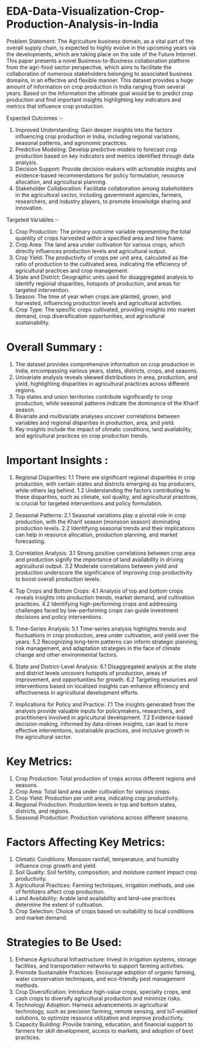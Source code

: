 # EDA-Data-Visualization-Crop-Production-Analysis-in-India

Problem Statement: 
The Agriculture business domain, as a vital part of the overall supply chain, is expected to highly evolve in the upcoming years via the developments, which are taking place on the side of the Future Internet. This paper presents a novel Business-to-Business collaboration platform from the agri-food sector perspective, which aims to facilitate the collaboration of numerous stakeholders belonging to associated business domains, in an effective and flexible manner. This dataset provides a huge amount of information on crop production in India ranging from several years. Based on the Information the ultimate goal would be to predict crop production and find important insights highlighting key indicators and metrics that influence crop production.

Expected Outcomes :- 
1.	Improved Understanding: 
Gain deeper insights into the factors influencing crop production in India, including regional variations, seasonal patterns, and agronomic practices.
2.	Predictive Modeling: 
Develop predictive models to forecast crop production based on key indicators and metrics identified through data analysis.
3.	Decision Support: 
Provide decision-makers with actionable insights and evidence-based recommendations for policy formulation, resource allocation, and agricultural planning.
4.	Stakeholder Collaboration: 
Facilitate collaboration among stakeholders in the agricultural sector, including government agencies, farmers, researchers, and industry players, to promote knowledge sharing and innovation.


Targeted Variables :- 

1.	Crop Production: 
The primary outcome variable representing the total quantity of crops harvested within a specified area and time frame.
2.	Crop Area: 
The land area under cultivation for various crops, which directly influences production levels and agricultural output.
3.	Crop Yield: 
The productivity of crops per unit area, calculated as the ratio of production to the cultivated area, indicating the efficiency of agricultural practices and crop management.
4.	State and District: 
Geographic units used for disaggregated analysis to identify regional disparities, hotspots of production, and areas for targeted intervention.
5.	Season: 
The time of year when crops are planted, grown, and harvested, influencing production levels and agricultural activities.
6.	Crop Type: 
The specific crops cultivated, providing insights into market demand, crop diversification opportunities, and agricultural sustainability.



# Overall Summary :
1. The dataset provides comprehensive information on crop production in India, encompassing various years, states, districts, crops, and seasons.
2. Univariate analysis reveals skewed distributions in area, production, and yield, highlighting disparities in agricultural practices across different regions.
3. Top states and union territories contribute significantly to crop production, while seasonal patterns indicate the dominance of the Kharif season.
4. Bivariate and multivariate analyses uncover correlations between variables and regional disparities in production, area, and yield.
5. Key insights include the impact of climatic conditions, land availability, and agricultural practices on crop production trends.

# Important Insights :
1.	Regional Disparities:
1.1 There are significant regional disparities in crop production, with certain states and districts emerging as top producers, while others lag behind.
1.2 Understanding the factors contributing to these disparities, such as climate, soil quality, and agricultural practices, is crucial for targeted interventions and policy formulation.

2.	Seasonal Patterns:
2.1	Seasonal variations play a pivotal role in crop production, with the Kharif season (monsoon season) dominating production levels.
2.2	Identifying seasonal trends and their implications can help in resource allocation, production planning, and market forecasting.

3.	Correlation Analysis:
3.1	Strong positive correlations between crop area and production signify the importance of land availability in driving agricultural output.
3.2	Moderate correlations between yield and production underscore the significance of improving crop productivity to boost overall production levels.

4.	Top Crops and Bottom Crops:
4.1	Analysis of top and bottom crops reveals insights into production trends, market demand, and cultivation practices.
4.2	Identifying high-performing crops and addressing challenges faced by low-performing crops can guide investment decisions and policy interventions.

5.	Time-Series Analysis:
5.1	Time-series analysis highlights trends and fluctuations in crop production, area under cultivation, and yield over the years.
5.2	Recognizing long-term patterns can inform strategic planning, risk management, and adaptation strategies in the face of climate change and other environmental factors.

6.	State and District-Level Analysis:
6.1	Disaggregated analysis at the state and district levels uncovers hotspots of production, areas of improvement, and opportunities for growth.
6.2	Targeting resources and interventions based on localized insights can enhance efficiency and effectiveness in agricultural development efforts.
  	
7.	Implications for Policy and Practice:
7.1	The insights generated from the analysis provide valuable inputs for policymakers, researchers, and practitioners involved in agricultural development.
7.2	Evidence-based decision-making, informed by data-driven insights, can lead to more effective interventions, sustainable practices, and inclusive growth in the agricultural sector.

# Key Metrics:
1.	Crop Production: 
Total production of crops across different regions and seasons.
2.	Crop Area: 
Total land area under cultivation for various crops.
3.	Crop Yield: 
Production per unit area, indicating crop productivity.
4.	Regional Production: 
Production levels in top and bottom states, districts, and regions.
5.	Seasonal Production: 
Production variations across different seasons.

# Factors Affecting Key Metrics:
1.	Climatic Conditions: Monsoon rainfall, temperature, and humidity influence crop growth and yield.
2.	Soil Quality: Soil fertility, composition, and moisture content impact crop productivity.
3.	Agricultural Practices: Farming techniques, irrigation methods, and use of fertilizers affect crop production.
4.	Land Availability: Arable land availability and land-use practices determine the extent of cultivation.
5.	Crop Selection: Choice of crops based on suitability to local conditions and market demand.

# Strategies to Be Used:
1.	Enhance Agricultural Infrastructure: 
Invest in irrigation systems, storage facilities, and transportation networks to support farming activities.
2.	Promote Sustainable Practices: 
Encourage adoption of organic farming, water conservation techniques, and eco-friendly pest management methods.
3.	Crop Diversification: 
Introduce high-value crops, specialty crops, and cash crops to diversify agricultural production and minimize risks.
4.	Technology Adoption: 
Harness advancements in agricultural technology, such as precision farming, remote sensing, and IoT-enabled solutions, to optimize resource utilization and improve productivity.
5.	Capacity Building:
Provide training, education, and financial support to farmers for skill development, access to markets, and adoption of best practices.
